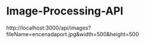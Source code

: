 # Image-Processing-API

http://localhost:3000/api/images?fileName=encenadaport.jpg&width=500&height=500